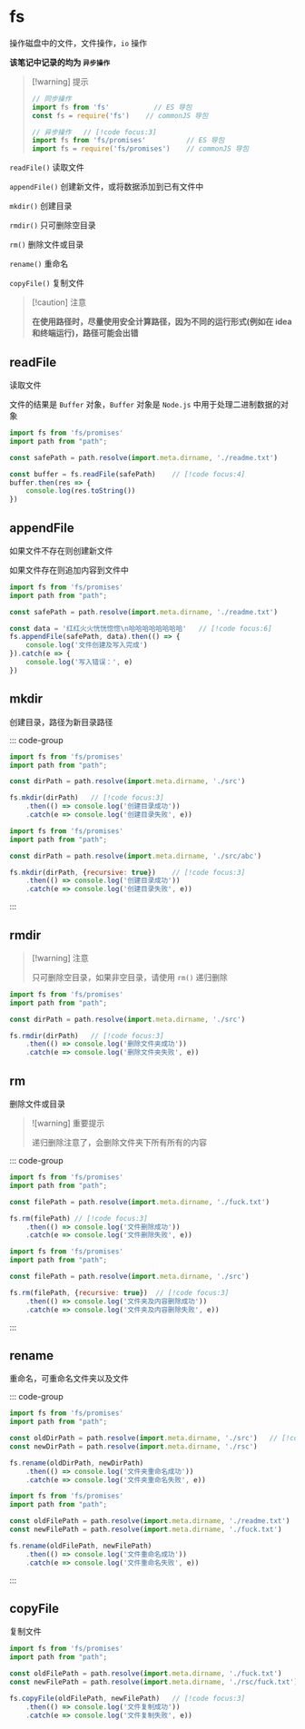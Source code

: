 # fs

操作磁盘中的文件，文件操作，`io` 操作

**该笔记中记录的均为 `异步操作`**

> [!warning] 提示
>
> ``` javascript
> // 同步操作
> import fs from 'fs'           // ES 导包
> const fs = require('fs')    // commonJS 导包
> 
> // 异步操作	// [!code focus:3]
> import fs from 'fs/promises'          // ES 导包
> import fs = require('fs/promises')    // commonJS 导包
> ```
>
> 



`readFile()` 读取文件

`appendFile()` 创建新文件，或将数据添加到已有文件中

`mkdir()` 创建目录

`rmdir()` 只可删除空目录

`rm()` 删除文件或目录

`rename()` 重命名

`copyFile()` 复制文件



> [!caution] 注意
>
> **在使用路径时，尽量使用安全计算路径，因为不同的运行形式(例如在 idea 和终端运行)，路径可能会出错**



## readFile

读取文件

文件的结果是 `Buffer` 对象，`Buffer` 对象是 `Node.js` 中用于处理二进制数据的对象

```javascript
import fs from 'fs/promises'
import path from "path";

const safePath = path.resolve(import.meta.dirname, './readme.txt')

const buffer = fs.readFile(safePath)	// [!code focus:4]
buffer.then(res => {
    console.log(res.toString())
})
```



## appendFile

如果文件不存在则创建新文件

如果文件存在则追加内容到文件中

```javascript
import fs from 'fs/promises'
import path from "path";

const safePath = path.resolve(import.meta.dirname, './readme.txt')

const data = '红红火火恍恍惚惚\n哈哈哈哈哈哈哈哈'	// [!code focus:6]
fs.appendFile(safePath, data).then(() => {
    console.log('文件创建及写入完成')
}).catch(e => {
    console.log('写入错误：', e)
})
```





## mkdir

创建目录，路径为新目录路径

::: code-group

```javascript [单层目录]
import fs from 'fs/promises'
import path from "path";

const dirPath = path.resolve(import.meta.dirname, './src')

fs.mkdir(dirPath)	// [!code focus:3]
    .then(() => console.log('创建目录成功'))
    .catch(e => console.log('创建目录失败', e))
```



```javascript [递归创建]
import fs from 'fs/promises'
import path from "path";

const dirPath = path.resolve(import.meta.dirname, './src/abc')

fs.mkdir(dirPath, {recursive: true})    // [!code focus:3]
    .then(() => console.log('创建目录成功'))
    .catch(e => console.log('创建目录失败', e))
```

:::

## rmdir

> [!warning] 注意
>
> 只可删除空目录，如果非空目录，请使用 `rm()` 递归删除

```javascript
import fs from 'fs/promises'
import path from "path";

const dirPath = path.resolve(import.meta.dirname, './src')

fs.rmdir(dirPath)	// [!code focus:3]
    .then(() => console.log('删除文件夹成功'))
    .catch(e => console.log('删除文件夹失败', e))
```

## rm

删除文件或目录

> ![warning] 重要提示
>
> 递归删除注意了，会删除文件夹下所有所有的内容

::: code-group

``` javascript [删除文件]
import fs from 'fs/promises'
import path from "path";

const filePath = path.resolve(import.meta.dirname, './fuck.txt')

fs.rm(filePath)	// [!code focus:3]
    .then(() => console.log('文件删除成功'))
    .catch(e => console.log('文件删除失败', e))
```



```javascript [递归删除目录]
import fs from 'fs/promises'
import path from "path";

const filePath = path.resolve(import.meta.dirname, './src')

fs.rm(filePath, {recursive: true})	// [!code focus:3]
    .then(() => console.log('文件夹及内容删除成功'))
    .catch(e => console.log('文件夹及内容删除失败', e))
```

:::



## rename

重命名，可重命名文件夹以及文件

::: code-group

```javascript [重命名文件夹]
import fs from 'fs/promises'
import path from "path";

const oldDirPath = path.resolve(import.meta.dirname, './src')	// [!code focus:6]
const newDirPath = path.resolve(import.meta.dirname, './rsc')

fs.rename(oldDirPath, newDirPath)
    .then(() => console.log('文件夹重命名成功'))
    .catch(e => console.log('文件夹重命名失败', e))
```

```javascript [重命名文件]
import fs from 'fs/promises'
import path from "path";

const oldFilePath = path.resolve(import.meta.dirname, './readme.txt')	// [!code focus:6]
const newFilePath = path.resolve(import.meta.dirname, './fuck.txt')

fs.rename(oldFilePath, newFilePath)
    .then(() => console.log('文件重命名成功'))
    .catch(e => console.log('文件重命名失败', e))
```

:::

## copyFile

复制文件

``` javascript
import fs from 'fs/promises'
import path from "path";

const oldFilePath = path.resolve(import.meta.dirname, './fuck.txt')
const newFilePath = path.resolve(import.meta.dirname, './rsc/fuck.txt')

fs.copyFile(oldFilePath, newFilePath)	// [!code focus:3]
    .then(() => console.log('文件复制成功'))
    .catch(e => console.log('文件复制失败', e))
```

